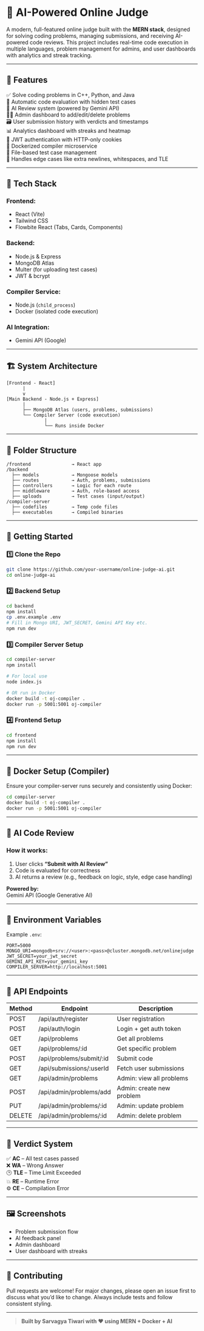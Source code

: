 
# 🧠 AI-Powered Online Judge

A modern, full-featured online judge built with the **MERN stack**, designed for solving coding problems, managing submissions, and receiving AI-powered code reviews. This project includes real-time code execution in multiple languages, problem management for admins, and user dashboards with analytics and streak tracking.

---

## 📌 Features

✅ Solve coding problems in C++, Python, and Java  
🧪 Automatic code evaluation with hidden test cases  
🧠 AI Review system (powered by Gemini API)  
🧑‍🏫 Admin dashboard to add/edit/delete problems  
🗃 User submission history with verdicts and timestamps  
📊 Analytics dashboard with streaks and heatmap  
🔐 JWT authentication with HTTP-only cookies  
🐳 Dockerized compiler microservice  
📁 File-based test case management  
🚫 Handles edge cases like extra newlines, whitespaces, and TLE  

---

## 🧰 Tech Stack

### Frontend:
- React (Vite)  
- Tailwind CSS  
- Flowbite React (Tabs, Cards, Components)

### Backend:
- Node.js & Express  
- MongoDB Atlas  
- Multer (for uploading test cases)  
- JWT & bcrypt

### Compiler Service:
- Node.js (`child_process`)  
- Docker (isolated code execution)

### AI Integration:
- Gemini API (Google)

---

## 🏗️ System Architecture

```
[Frontend - React]
      |
      v
[Main Backend - Node.js + Express]
      |
      ├── MongoDB Atlas (users, problems, submissions)
      └── Compiler Server (code execution)
              |
              └── Runs inside Docker
```

---

## 📁 Folder Structure

```
/frontend               → React app
/backend
  ├── models            → Mongoose models
  ├── routes            → Auth, problems, submissions
  ├── controllers       → Logic for each route
  ├── middleware        → Auth, role-based access
  ├── uploads           → Test cases (input/output)
/compiler-server
  ├── codefiles         → Temp code files
  ├── executables       → Compiled binaries
```

---

## 🚀 Getting Started

### 1️⃣ Clone the Repo

```bash
git clone https://github.com/your-username/online-judge-ai.git
cd online-judge-ai
```

### 2️⃣ Backend Setup

```bash
cd backend
npm install
cp .env.example .env
# Fill in Mongo URI, JWT_SECRET, Gemini API Key etc.
npm run dev
```

### 3️⃣ Compiler Server Setup

```bash
cd compiler-server
npm install

# For local use
node index.js

# OR run in Docker
docker build -t oj-compiler .
docker run -p 5001:5001 oj-compiler
```

### 4️⃣ Frontend Setup

```bash
cd frontend
npm install
npm run dev
```

---

## 🐳 Docker Setup (Compiler)

Ensure your compiler-server runs securely and consistently using Docker:

```bash
cd compiler-server
docker build -t oj-compiler .
docker run -p 5001:5001 oj-compiler
```

---

## 🧠 AI Code Review

### How it works:

1. User clicks **“Submit with AI Review”**  
2. Code is evaluated for correctness  
3. AI returns a review (e.g., feedback on logic, style, edge case handling)  

**Powered by:**  
Gemini API (Google Generative AI)

---

## 🔑 Environment Variables

Example `.env`:

```
PORT=5000
MONGO_URI=mongodb+srv://<user>:<pass>@cluster.mongodb.net/onlinejudge
JWT_SECRET=your_jwt_secret
GEMINI_API_KEY=your_gemini_key
COMPILER_SERVER=http://localhost:5001
```

---

## 📡 API Endpoints

| Method | Endpoint                       | Description                 |
|--------|--------------------------------|-----------------------------|
| POST   | /api/auth/register             | User registration           |
| POST   | /api/auth/login                | Login + get auth token      |
| GET    | /api/problems                  | Get all problems            |
| GET    | /api/problems/:id              | Get specific problem        |
| POST   | /api/problems/submit/:id       | Submit code                 |
| GET    | /api/submissions/:userId       | Fetch user submissions      |
| GET    | /api/admin/problems            | Admin: view all problems    |
| POST   | /api/admin/problems/add        | Admin: create new problem   |
| PUT    | /api/admin/problems/:id        | Admin: update problem       |
| DELETE | /api/admin/problems/:id        | Admin: delete problem       |

---

## 🧪 Verdict System

✅ **AC** – All test cases passed  
❌ **WA** – Wrong Answer  
🕒 **TLE** – Time Limit Exceeded  
💥 **RE** – Runtime Error  
⚙️ **CE** – Compilation Error

---

## 🖼 Screenshots

- Problem submission flow  
- AI feedback panel  
- Admin dashboard  
- User dashboard with streaks  

---

## 🙌 Contributing

Pull requests are welcome! For major changes, please open an issue first to discuss what you’d like to change. Always include tests and follow consistent styling.

---

> **Built by Sarvagya Tiwari with ❤️ using MERN + Docker + AI**
